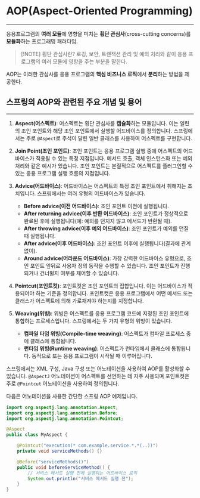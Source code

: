 # AOP(Aspect-Oriented Programming)
---
응용프로그램의 **여러 모듈**에 영향을 미치는 **횡단 관심사**(cross-cutting concerns)를 **모듈화**하는 프로그래밍 패러다임.
> [!NOTE] 횡단 관심사란?
> 로깅, 보안, 트랜잭션 관리 및 예외 처리와 같이 응용 프로그램의 여러 모듈에 영향을 주는 부분을 말한다.

AOP는 이러한 관심사를 응용 프로그램의 **핵심 비즈니스 로직**에서 **분리**하는 방법을 제공한다.

## 스프링의 AOP와 관련된 주요 개념 및 용어
---
1. **Aspect(어스펙트)**: 어스펙트는 횡단 관심사를 **캡슐화**하는 모듈입니다. 이는 일련의 조인 포인트와 해당 조인 포인트에서 실행할 어드바이스를 정의합니다. 스프링에서는 주로 `@Aspect`로 주석이 달린 일반 클래스를 사용하여 어스펙트를 구현합니다.
    
2. **Join Point(조인 포인트)**: 조인 포인트는 응용 프로그램 실행 중에 어스펙트의 어드바이스가 적용될 수 있는 특정 지점입니다. 메서드 호출, 객체 인스턴스화 또는 예외 처리와 같은 예시가 있습니다. 조인 포인트는 본질적으로 어스펙트를 플러그인할 수 있는 응용 프로그램 실행 흐름의 지점입니다.
    
3. **Advice(어드바이스)**: 어드바이스는 어스펙트의 특정 조인 포인트에서 취해지는 조치입니다. 스프링에서는 여러 유형의 어드바이스가 있습니다.
    
    - **Before advice(이전 어드바이스)**: 조인 포인트 이전에 실행됩니다.
    - **After returning advice(이후 반환 어드바이스)**: 조인 포인트가 정상적으로 완료된 후에 실행됩니다(예: 예외를 던지지 않고 메서드가 반환될 때).
    - **After throwing advice(이후 예외 어드바이스)**: 조인 포인트가 예외를 던질 때 실행됩니다.
    - **After advice(이후 어드바이스)**: 조인 포인트 이후에 실행됩니다(결과에 관계없이).
    - **Around advice(어라운드 어드바이스)**: 가장 강력한 어드바이스 유형으로, 조인 포인트 앞뒤로 사용자 정의 동작을 수행할 수 있습니다. 조인 포인트가 진행되거나 건너뛸지 여부를 제어할 수 있습니다.
4. **Pointcut(포인트컷)**: 포인트컷은 조인 포인트의 집합입니다. 이는 어드바이스가 적용되어야 하는 기준을 정의합니다. 포인트컷은 응용 프로그램에서 어떤 메서드 또는 클래스가 어스펙트에 의해 가로채져야 하는지를 지정합니다.
    
5. **Weaving(위빙)**: 위빙은 어스펙트를 응용 프로그램 코드에 지정된 조인 포인트에 통합하는 프로세스입니다. 스프링에서는 두 가지 유형의 위빙이 있습니다.
    
    - **컴파일 타임 위빙(Compile-time weaving)**: 어스펙트가 컴파일 프로세스 중에 클래스에 통합됩니다.
    - **런타임 위빙(Runtime weaving)**: 어스펙트가 런타임에서 클래스에 통합됩니다. 동적으로 또는 응용 프로그램이 시작될 때 이루어집니다.

스프링에서는 XML 구성, Java 구성 또는 어노테이션을 사용하여 AOP를 활성화할 수 있습니다. `@AspectJ` 어노테이션이 어스펙트를 선언하는 데 자주 사용되며 포인트컷은 주로 `@Pointcut` 어노테이션을 사용하여 정의됩니다.

다음은 어노테이션을 사용한 간단한 스프링 AOP 예제입니다.

```java
import org.aspectj.lang.annotation.Aspect;
import org.aspectj.lang.annotation.Before;
import org.aspectj.lang.annotation.Pointcut;

@Aspect
public class MyAspect {

    @Pointcut("execution(* com.example.service.*.*(..))")
    private void serviceMethods() {}

    @Before("serviceMethods()")
    public void beforeServiceMethod() {
        // 서비스 메서드 실행 전에 실행되는 어드바이스 로직
        System.out.println("서비스 메서드 실행 전");
    }
}
```
